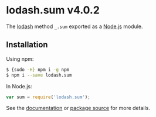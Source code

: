 # lodash.sum v4.0.2

The [lodash](https://lodash.com/) method `_.sum` exported as a [Node.js](https://nodejs.org/) module.

## Installation

Using npm:
```bash
$ {sudo -H} npm i -g npm
$ npm i --save lodash.sum
```

In Node.js:
```js
var sum = require('lodash.sum');
```

See the [documentation](https://lodash.com/docs#sum) or [package source](https://github.com/lodash/lodash/blob/4.0.2-npm-packages/lodash.sum) for more details.
